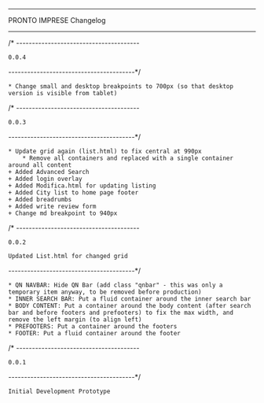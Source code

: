 ---------

PRONTO IMPRESE
Changelog

---------

/* ---------------------------------------

    0.0.4

----------------------------------------*/

    * Change small and desktop breakpoints to 700px (so that desktop version is visible from tablet)


/* ---------------------------------------

    0.0.3

----------------------------------------*/

    * Update grid again (list.html) to fix central at 990px 
        * Remove all containers and replaced with a single container around all content
    + Added Advanced Search
    + Added login overlay
    + Added Modifica.html for updating listing
    + Added City list to home page footer
    + Added breadrumbs
    + Added write review form
    + Change md breakpoint to 940px

/* ---------------------------------------

    0.0.2

    Updated List.html for changed grid

----------------------------------------*/

    * QN NAVBAR: Hide QN Bar (add class "qnbar" - this was only a temporary item anyway, to be removed before production)
    * INNER SEARCH BAR: Put a fluid container around the inner search bar
    * BODY CONTENT: Put a container around the body content (after search bar and before footers and prefooters) to fix the max width, and remove the left margin (to align left)
    * PREFOOTERS: Put a container around the footers 
    * FOOTER: Put a fluid container around the footer 


/* ---------------------------------------

    0.0.1


----------------------------------------*/

    Initial Development Prototype
